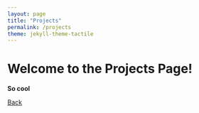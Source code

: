 ```yaml
---
layout: page
title: "Projects"
permalink: /projects
theme: jekyll-theme-tactile
---
```


# Welcome to the Projects Page!

**So cool**

[Back](./)
